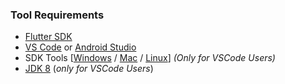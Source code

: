 ### Tool Requirements
- [Flutter SDK](https://flutter.dev/docs/get-started/install)
- [VS Code](https://code.visualstudio.com/#alt-downloads) or [Android Studio](https://developer.android.com/studio#downloads)
- SDK Tools [[Windows](https://dl.google.com/android/repository/sdk-tools-windows-4333796.zip) / [Mac](https://dl.google.com/android/repository/sdk-tools-darwin-4333796.zip) / [Linux](https://dl.google.com/android/repository/sdk-tools-linux-4333796.zip)] *(Only for VSCode Users)*
- [JDK 8](https://www.oracle.com/technetwork/java/javase/downloads/jdk8-downloads-2133151.html) (*only for VSCode Users*)

